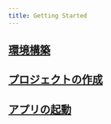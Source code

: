 ```yaml
---
title: Getting Started
---
```


## [環境構築](getting-started/setting-up-development-environment.md)

## [プロジェクトの作成](getting-started/create-project.md)

## [アプリの起動](getting-started/launch-created-app.mdx)
